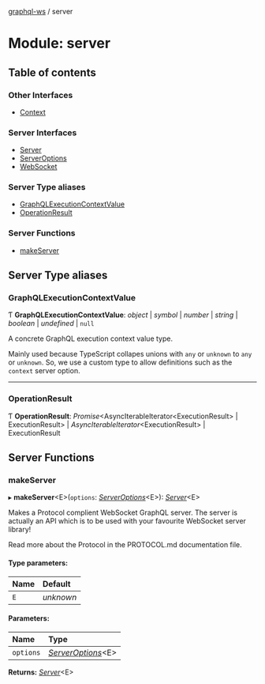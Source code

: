 [graphql-ws](../README.md) / server

# Module: server

## Table of contents

### Other Interfaces

- [Context](../interfaces/server.context.md)

### Server Interfaces

- [Server](../interfaces/server.server-1.md)
- [ServerOptions](../interfaces/server.serveroptions.md)
- [WebSocket](../interfaces/server.websocket.md)

### Server Type aliases

- [GraphQLExecutionContextValue](server.md#graphqlexecutioncontextvalue)
- [OperationResult](server.md#operationresult)

### Server Functions

- [makeServer](server.md#makeserver)

## Server Type aliases

### GraphQLExecutionContextValue

Ƭ **GraphQLExecutionContextValue**: *object* \| *symbol* \| *number* \| *string* \| *boolean* \| *undefined* \| ``null``

A concrete GraphQL execution context value type.

Mainly used because TypeScript collapes unions
with `any` or `unknown` to `any` or `unknown`. So,
we use a custom type to allow definitions such as
the `context` server option.

___

### OperationResult

Ƭ **OperationResult**: *Promise*<AsyncIterableIterator<ExecutionResult\> \| ExecutionResult\> \| *AsyncIterableIterator*<ExecutionResult\> \| ExecutionResult

## Server Functions

### makeServer

▸ **makeServer**<E\>(`options`: [*ServerOptions*](../interfaces/server.serveroptions.md)<E\>): [*Server*](../interfaces/server.server-1.md)<E\>

Makes a Protocol complient WebSocket GraphQL server. The server
is actually an API which is to be used with your favourite WebSocket
server library!

Read more about the Protocol in the PROTOCOL.md documentation file.

#### Type parameters:

| Name | Default |
| :------ | :------ |
| `E` | *unknown* |

#### Parameters:

| Name | Type |
| :------ | :------ |
| `options` | [*ServerOptions*](../interfaces/server.serveroptions.md)<E\> |

**Returns:** [*Server*](../interfaces/server.server-1.md)<E\>
